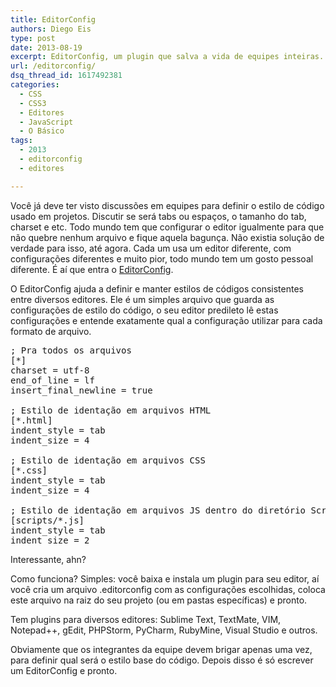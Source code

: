 ```yaml
---
title: EditorConfig
authors: Diego Eis
type: post
date: 2013-08-19
excerpt: EditorConfig, um plugin que salva a vida de equipes inteiras.
url: /editorconfig/
dsq_thread_id: 1617492381
categories:
  - CSS
  - CSS3
  - Editores
  - JavaScript
  - O Básico
tags:
  - 2013
  - editorconfig
  - editores

---
```

Você já deve ter visto discussões em equipes para definir o estilo de código usado em projetos. Discutir se será tabs ou espaços, o tamanho do tab, charset e etc. Todo mundo tem que configurar o editor igualmente para que não quebre nenhum arquivo e fique aquela bagunça. Não existia solução de verdade para isso, até agora. Cada um usa um editor diferente, com configurações diferentes e muito pior, todo mundo tem um gosto pessoal diferente. É aí que entra o [EditorConfig][1].

O EditorConfig ajuda a definir e manter estilos de códigos consistentes entre diversos editores. Ele é um simples arquivo que guarda as configurações de estilo do código, o seu editor predileto lê estas configurações e entende exatamente qual a configuração utilizar para cada formato de arquivo.

<pre class="lang-json">; Pra todos os arquivos
[*]
charset = utf-8
end_of_line = lf
insert_final_newline = true

; Estilo de identação em arquivos HTML
[*.html]
indent_style = tab
indent_size = 4

; Estilo de identação em arquivos CSS
[*.css]
indent_style = tab
indent_size = 4

; Estilo de identação em arquivos JS dentro do diretório Scripts
[scripts/*.js]
indent_style = tab
indent_size = 2
</pre>

Interessante, ahn?

Como funciona? Simples: você baixa e instala um plugin para seu editor, aí você cria um arquivo .editorconfig com as configurações escolhidas, coloca este arquivo na raiz do seu projeto (ou em pastas específicas) e pronto.

Tem plugins para diversos editores: Sublime Text, TextMate, VIM, Notepad++, gEdit, PHPStorm, PyCharm, RubyMine, Visual Studio e outros.

Obviamente que os integrantes da equipe devem brigar apenas uma vez, para definir qual será o estilo base do código. Depois disso é só escrever um EditorConfig e pronto.

 [1]: http://editorconfig.org